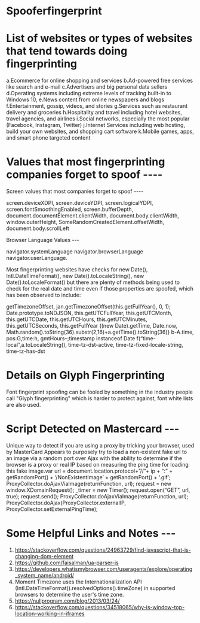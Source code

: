 # Spooferfingerprint

# List of websites or types of websites that tend towards doing fingerprinting 

a.Ecommerce for online shopping and services
b.Ad-powered free services like search and e-mail
c.Advertisers and big personal data sellers
d.Operating systems including extreme levels of tracking built-in to Windows 10,
e.News content from online newspapers and blogs
f.Entertainment, gossip, videos, and stories
g.Services such as restaurant delivery and groceries
h.Hospitality and travel including hotel websites, travel agencies, and airlines
i.Social networks, especially the most popular (Facebook, Instagram, Twitter)
j.Internet Services including web hosting, build your own websites, and shopping cart software
k.Mobile games, apps, and smart phone targeted content


# Values that most fingerprinting companies forget to spoof ----

Screen values that most companies forget to spoof ----

screen.deviceXDPI, screen.deviceYDPI, screen.logicalYDPI, screen.fontSmoothingEnabled, screen.bufferDepth, document.documentElement.clientWidth, document.body.clientWidth, window.outerHeight, SomeRandomCreatedElement.offsetWidth, document.body.scrollLeft 

Browser Language Values ---

navigator.systemLanguage
navigator.browserLanguage
navigator.userLanguage.


Most fingerprinting websites have checks for new Date(), Intl.DateTimeFormat(), new Date().toLocaleString(), new Date().toLocaleFormat() but there are plenty of methods being used to check for the real date and time even if those properties are spoofed, which has been observed to include:


getTimezoneOffset, jan.getTimezoneOffset(this.getFullYear(), 0, 1);
Date.prototype.toNDJSON,
this.getUTCFullYear, this.getUTCMonth, this.getUTCDate, this.getUTCHours, this.getUTCMinutes, this.getUTCSeconds, this.getFullYear
((new Date).getTime,
Date.now,
Math.random().toString(36).substr(2,16)+a.getTime().toString(36)}
b-A.time,
pos:G,time:h, gmtHours–;timestamp instanceof Date
f(“time-local”,a.toLocaleString(), time-tz-dst-active, time-tz-fixed-locale-string, time-tz-has-dst


# Details on Glyph Fingerprinting

Font fingerprint spoofing can be fooled by something in the industry people call "Glyph fingerprinting" which is harder to protect against, font white lists are also used.



# Script Detected on Mastercard ---

Unique way to detect if you are using a proxy by tricking your browser, used by MasterCard
Appears to purposely try to load a non-existent fake url to an image via a random port over Ajax with the ability to determine if the browser is a proxy or real IP based on measuring the ping time for loading this fake image.var url = document.location.protocol+”//”+ ip + “:” + getRandomPort() + ‘/NonExistentImage’ + getRandomPort() + ‘.gif’;
ProxyCollector.doAjaxViaImage(returnFunction, url);
request = new window.XDomainRequest();
_timer = new Timer();
request.open(“GET”, url, true);
request.send();
ProxyCollector.doAjaxViaImage(returnFunction, url);
ProxyCollector.doAjax(ProxyCollector.externalIP, ProxyCollector.setExternalPingTime);



# Some Helpful Links and Notes --- 


1. https://stackoverflow.com/questions/24963729/find-javascript-that-is-changing-dom-element
2. https://github.com/faisalman/ua-parser-js
3. https://developers.whatismybrowser.com/useragents/explore/operating_system_name/android/
4. Moment Timezone uses the Internationalization API (Intl.DateTimeFormat().resolvedOptions().timeZone) in supported browsers to determine the user's time zone.
5. https://nullprogram.com/blog/2013/03/24/
6. https://stackoverflow.com/questions/34518065/why-is-window-top-location-working-in-iframes
